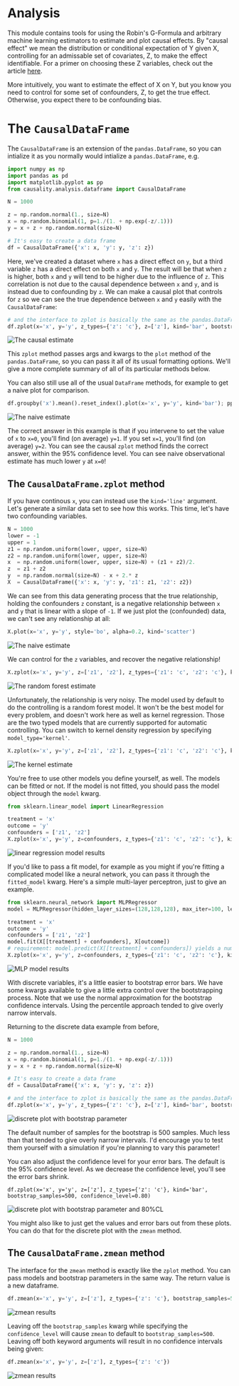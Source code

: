 # Analysis

This module contains tools for using the Robin's G-Formula and arbitrary machine learning estimators to estimate and plot causal effects. By "causal effect" we mean the distribution or conditional expectation of Y given X, controlling for an admissable set of covariates, Z, to make the effect identifiable. For a primer on choosing these Z variables, check out the article [here](https://medium.com/@akelleh/a-technical-primer-on-causality-181db2575e41).

More intuitively, you want to estimate the effect of X on Y, but you know you need to control for some set of confounders, Z, to get the true effect. Otherwise, you expect there to be confounding bias.

# The `CausalDataFrame`

The `CausalDataFrame` is an extension of the `pandas.DataFrame`, so you can intialize it as you normally would intialize a `pandas.DataFrame`, e.g.

```python
import numpy as np
import pandas as pd
import matplotlib.pyplot as pp
from causality.analysis.dataframe import CausalDataFrame

N = 1000

z = np.random.normal(1., size=N)
x = np.random.binomial(1, p=1./(1. + np.exp(-z/.1)))
y = x + z + np.random.normal(size=N)

# It's easy to create a data frame
df = CausalDataFrame({'x': x, 'y': y, 'z': z})
```
Here, we've created a dataset where `x` has a direct effect on `y`, but a third variable `z` has a direct effect on both `x` and `y`. The result will be that when `z` is higher, both `x` and `y` will tend to be higher due to the influence of `z`. This correlation is not due to the causal dependence between `x` and `y`, and is instead due to confounding by `z`. We can make a causal plot that controls for `z` so we can see the true dependence between `x` and `y` easily with the `CausalDataFrame`:


```python
# and the interface to zplot is basically the same as the pandas.DataFrame.plot method!
df.zplot(x='x', y='y', z_types={'z': 'c'}, z=['z'], kind='bar', bootstrap_samples=500); pp.ylabel("$E[Y|do(X=x)]$"); pp.show()

```
![The causal estimate](./img/discrete_zplot.png)

This `zplot` method passes args and kwargs to the `plot` method of the `pandas.DataFrame`, so you can pass it all of its usual formatting options. We'll give a more complete summary of all of its particular methods below.

 You can also still use all of the usual `DataFrame` methods, for example to get a naive plot for comparison.

 ```python
df.groupby('x').mean().reset_index().plot(x='x', y='y', kind='bar'); pp.ylabel("$E[Y|X=x]$"); pp.show()
 ```
 ![The naive estimate](./img/discrete_zplot_naive.png)

The correct answer in this example is that if you intervene to set the value of `x` to `x=0`, you'll find (on average) `y=1`. If you set `x=1`, you'll find (on average) `y=2`. You can see the causal `zplot` method finds the correct answer, within the 95% confidence level. You can see naive observational estimate has much lower `y` at `x=0`!

## The `CausalDataFrame.zplot` method

If you have continous `x`, you can instead use the `kind='line'` argument. Let's generate a similar data set to see how this works. This time, let's have two confounding variables.

```python
N = 1000
lower = -1
upper = 1
z1 = np.random.uniform(lower, upper, size=N)
z2 = np.random.uniform(lower, upper, size=N)
x  = np.random.uniform(lower, upper, size=N) + (z1 + z2)/2.
z  = z1 + z2
y  = np.random.normal(size=N) - x + 2.* z
X  = CausalDataFrame({'x': x, 'y': y, 'z1': z1, 'z2': z2})
```
We can see from this data generating process that the true relationship, holding the confounders `z` constant, is a negative relationship between `x` and `y` that is linear with a slope of `-1`. If we just plot the (confounded) data, we can't see any relationship at all:

```python
X.plot(x='x', y='y', style='bo', alpha=0.2, kind='scatter')
```
 ![The naive estimate](img/continuous_zplot_naive.png)

We can control for the `z` variables, and recover the negative relationship!

```python
X.zplot(x='x', y='y', z=['z1', 'z2'], z_types={'z1': 'c', 'z2': 'c'}, kind='line')
```
 ![The random forest estimate](img/continuous_zplot_random_forest.png)

 Unfortunately, the relationship is very noisy. The model used by default to do the controlling is a random forest model. It won't be the best model for every problem, and doesn't work here as well as kernel regression. Those are the two typed models that are currently supported for automatic controlling. You can switch to kernel density regression by specifying `model_type='kernel'`.

```python
X.zplot(x='x', y='y', z=['z1', 'z2'], z_types={'z1': 'c', 'z2': 'c'}, kind='line', model_type='kernel')
```
 ![The kernel estimate](img/continuous_zplot_kernel.png)

 You're free to use other models you define yourself, as well. The models can be fitted or not. If the model is not fitted, you should pass the model object through the `model` kwarg.

 ```python
 from sklearn.linear_model import LinearRegression

treatment = 'x'
outcome = 'y'
confounders = ['z1', 'z2']
X.zplot(x='x', y='y', z=confounders, z_types={'z1': 'c', 'z2': 'c'}, kind='line', model=LinearRegression)
```
![linear regression model results](./img/continuous_zplot_linear.png)


If you'd like to pass a fit model, for example as you might if you're fitting a complicated model like a neural network, you can pass it through the `fitted_model` kwarg. Here's a simple multi-layer perceptron, just to give an example.

```python
from sklearn.neural_network import MLPRegressor
model = MLPRegressor(hidden_layer_sizes=(128,128,128), max_iter=100, learning_rate_init=0.01)

treatment = 'x'
outcome = 'y'
confounders = ['z1', 'z2']
model.fit(X[[treatment] + confounders], X[outcome])
# requirement: model.predict(X[[treatment] + confounders]) yields a numpy array of scalar predictions for y, dimension (n_samples,)
X.zplot(x='x', y='y', z=confounders, z_types={'z1': 'c', 'z2': 'c'}, kind='line', fitted_model=model)
```

![MLP model results](./img/continuous_zplot_mlp.png)

With discrete variables, it's a little easier to bootstrap error bars. We have some kwargs available to give a little extra control over the bootstrapping process. Note that we use the normal approximation for the bootstrap confidence intervals. Using the percentile approach tended to give overly narrow intervals.

Returning to the discrete data example from before,
```python
N = 1000

z = np.random.normal(1., size=N)
x = np.random.binomial(1, p=1./(1. + np.exp(-z/.1)))
y = x + z + np.random.normal(size=N)

# It's easy to create a data frame
df = CausalDataFrame({'x': x, 'y': y, 'z': z})

# and the interface to zplot is basically the same as the pandas.DataFrame.plot method!
df.zplot(x='x', y='y', z_types={'z': 'c'}, z=['z'], kind='bar', bootstrap_samples=500); pp.ylabel("$E[Y|do(X=x)]$"); pp.show()
```
![discrete plot with bootstrap parameter](./img/discrete_zplot_bootstrap.png)

The default number of samples for the bootstrap is 500 samples. Much less than that tended to give overly narrow intervals. I'd encourage you to test them yourself with a simulation if you're planning to vary this parameter!

You can also adjust the confidence level for your error bars. The default is the 95% confidence level. As we decrease the confidence level, you'll see the error bars shrink.
```
df.zplot(x='x', y='y', z=['z'], z_types={'z': 'c'}, kind='bar', bootstrap_samples=500, confidence_level=0.80)
```
![discrete plot with bootstrap parameter and 80%CL](./img/discrete_zplot_bootstrap_80CL.png)

You might also like to just get the values and error bars out from these plots. You can do that for the discrete plot with the `zmean` method.

## The `CausalDataFrame.zmean` method

The interface for the `zmean` method is exactly like the `zplot` method. You can pass models and bootstrap parameters in the same way. The return value is a new dataframe.

```python
df.zmean(x='x', y='y', z=['z'], z_types={'z': 'c'}, bootstrap_samples=500, confidence_level=0.95)
```
![zmean results](img/zmean_results.png)

Leaving off the `bootstrap_samples` kwarg while specifying the `confidence_level` will cause `zmean` to default to `bootstrap_samples=500`. Leaving off both keyword arguments will result in no confidence intervals being given:
```python
df.zmean(x='x', y='y', z=['z'], z_types={'z': 'c'})
```
![zmean results](img/zmean_results_no_CI.png)
